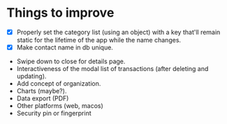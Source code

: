 # Things to improve
- [x] Properly set the category list (using an object) with a key that'll remain static for the lifetime of the app while the name changes.
- [x] Make contact name in db unique.
- Swipe down to close for details page.
- Interactiveness of the modal list of transactions (after deleting and updating).
- Add concept of organization.
- Charts (maybe?).
- Data export (PDF)
- Other platforms (web, macos)
- Security pin or fingerprint
